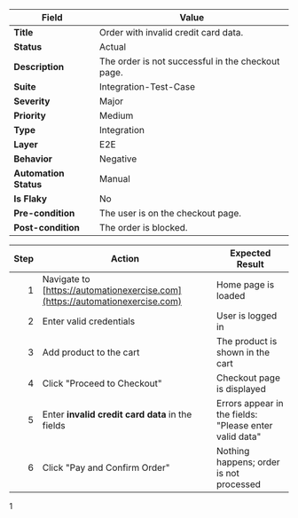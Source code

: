 
| **Field**             | **Value**                                         |
| --------------------- | ------------------------------------------------- |
| **Title**             | Order with invalid credit card data.              |
| **Status**            | Actual                                            |
| **Description**       | The order is not successful in the checkout page. |
| **Suite**             | Integration-Test-Case                             |
| **Severity**          | Major                                             |
| **Priority**          | Medium                                            |
| **Type**              | Integration                                       |
| **Layer**             | E2E                                               |
| **Behavior**          | Negative                                          |
| **Automation Status** | Manual                                            |
| **Is Flaky**          | No                                                |
| **Pre-condition**     | The user is on the checkout page.                 |
| **Post-condition**    | The order is blocked.                             |


| **Step** | **Action**                                                                   | **Expected Result**                                    |
| -------: | ---------------------------------------------------------------------------- | ------------------------------------------------------ |
|        1 | Navigate to [https://automationexercise.com](https://automationexercise.com) | Home page is loaded                                    |
|        2 | Enter valid credentials                                                      | User is logged in                                      |
|        3 | Add product to the cart                                                      | The product is shown in the cart                       |
|        4 | Click "Proceed to Checkout"                                                  | Checkout page is displayed                             |
|        5 | Enter **invalid credit card data** in the fields                             | Errors appear in the fields: "Please enter valid data" |
|        6 | Click "Pay and Confirm Order"                                                | Nothing happens; order is not processed                |

1
